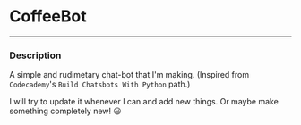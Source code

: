# CoffeeBot
***
### Description
A simple and rudimetary chat-bot that I'm making. (Inspired from `Codecademy`'s `Build Chatsbots With Python` path.)

I will try to update it whenever I can and add new things. Or maybe make something completely new! :smiley:

